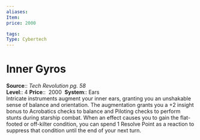 ```yaml
---
aliases: 
Item:
price: 2000

tags: 
Type: Cybertech
---
```


# Inner Gyros

**Source**:: _Tech Revolution pg. 58_  
**Level**:: 4
**Price**::  2000 
**System**:: Ears  
Intricate instruments augment your inner ears, granting you an unshakable sense of balance and orientation. The augmentation grants you a +2 insight bonus to Acrobatics checks to balance and Piloting checks to perform stunts during starship combat. When an effect causes you to gain the flat-footed or off-kilter condition, you can spend 1 Resolve Point as a reaction to suppress that condition until the end of your next turn.
